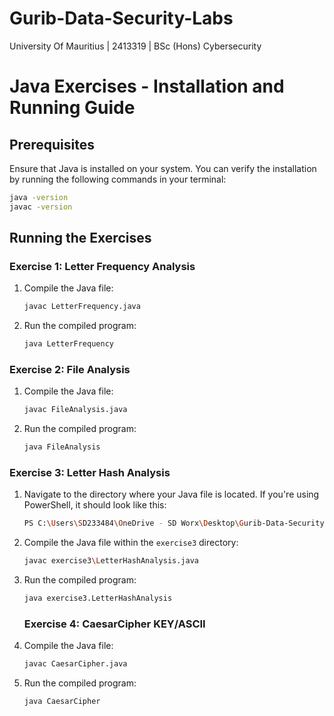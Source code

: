 # Gurib-Data-Security-Labs
University Of Mauritius | 2413319 | BSc (Hons) Cybersecurity


# Java Exercises - Installation and Running Guide

## Prerequisites

Ensure that Java is installed on your system. You can verify the installation by running the following commands in your terminal:

```bash
java -version
javac -version
```


## Running the Exercises

### Exercise 1: Letter Frequency Analysis

1. Compile the Java file:
   ```bash
   javac LetterFrequency.java
   ```
2. Run the compiled program:
   ```bash
   java LetterFrequency
   ```

### Exercise 2: File Analysis

1. Compile the Java file:
   ```bash
   javac FileAnalysis.java
   ```
2. Run the compiled program:
   ```bash
   java FileAnalysis
   ```

### Exercise 3: Letter Hash Analysis

1. Navigate to the directory where your Java file is located. If you're using PowerShell, it should look like this:
   ```bash
   PS C:\Users\SD233484\OneDrive - SD Worx\Desktop\Gurib-Data-Security-Labs>
   ```
2. Compile the Java file within the `exercise3` directory:
   ```bash
   javac exercise3\LetterHashAnalysis.java
   ```
3. Run the compiled program:
   ```bash
   java exercise3.LetterHashAnalysis
   ```

   ### Exercise 4: CaesarCipher KEY/ASCII

1. Compile the Java file:
   ```bash
   javac CaesarCipher.java
   ```
2. Run the compiled program:
   ```bash
   java CaesarCipher
   ```

